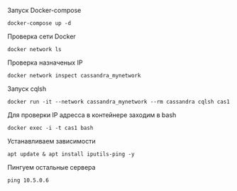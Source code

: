 Запуск Docker-compose
~~~
docker-compose up -d
~~~
Проверка сети Docker
~~~
docker network ls
~~~
Проверка назначеных IP
~~~
docker network inspect cassandra_mynetwork
~~~
Запуск cqlsh 
~~~
docker run -it --network cassandra_mynetwork --rm cassandra cqlsh cas1
~~~
Для проверки IP адресса в контейнере заходим в bash 
~~~
docker exec -i -t cas1 bash
~~~
Устанавливаем зависимости
~~~
apt update & apt install iputils-ping -y
~~~
Пингуем остальные сервера
~~~
ping 10.5.0.6
~~~
